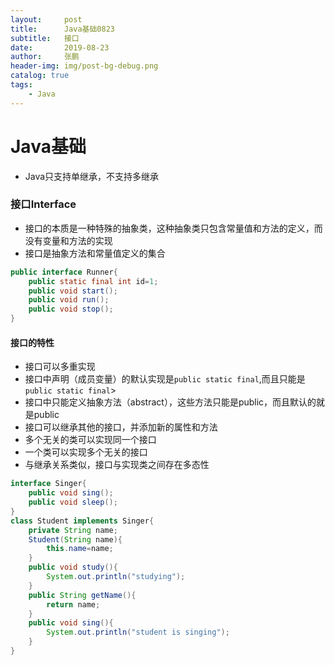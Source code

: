 ```yaml
---
layout:     post 
title:      Java基础0823
subtitle:   接口
date:       2019-08-23
author:     张鹏
header-img: img/post-bg-debug.png
catalog: true   
tags:                         
    - Java
---
```


# Java基础

- Java只支持单继承，不支持多继承

### 接口Interface

- 接口的本质是一种特殊的抽象类，这种抽象类只包含常量值和方法的定义，而没有变量和方法的实现
- 接口是抽象方法和常量值定义的集合
```java
public interface Runner{
    public static final int id=1;
    public void start();
    public void run();
    public void stop();
}
```
#### 接口的特性
- 接口可以多重实现
- 接口中声明（成员变量）的默认实现是`public static final`,而且只能是`public static final`>
- 接口中只能定义抽象方法（abstract），这些方法只能是public，而且默认的就是public
- 接口可以继承其他的接口，并添加新的属性和方法
- 多个无关的类可以实现同一个接口
- 一个类可以实现多个无关的接口
- 与继承关系类似，接口与实现类之间存在多态性
```java
interface Singer{
    public void sing();
    public void sleep();
}
class Student implements Singer{
    private String name;
    Student(String name){
        this.name=name;
    }
    public void study(){
        System.out.println("studying");
    }
    public String getName(){
        return name;
    }
    public void sing(){
        System.out.println("student is singing");
    }
}
```